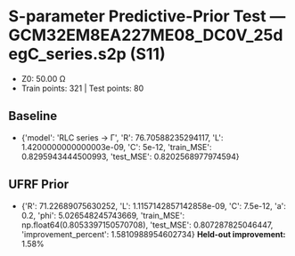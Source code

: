 # S-parameter Predictive-Prior Test — GCM32EM8EA227ME08_DC0V_25degC_series.s2p (S11)
- Z0: 50.00 Ω
- Train points: 321  |  Test points: 80

## Baseline
- {'model': 'RLC series -> Γ', 'R': 76.70588235294117, 'L': 1.4200000000000003e-09, 'C': 5e-12, 'train_MSE': 0.8295943444500993, 'test_MSE': 0.8202568977974594}

## UFRF Prior
- {'R': 71.22689075630252, 'L': 1.1157142857142858e-09, 'C': 7.5e-12, 'a': 0.2, 'phi': 5.026548245743669, 'train_MSE': np.float64(0.8053397150570708), 'test_MSE': 0.807287825046447, 'improvement_percent': 1.5810988954602734}
**Held-out improvement:** 1.58%
